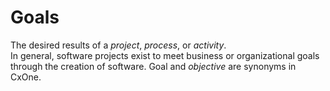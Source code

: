 # Goals


The desired results of a *project*, *process*, or *activity*.\
In general, software projects exist to meet business or organizational
goals through the creation of software. Goal and *objective* are
synonyms in CxOne.

